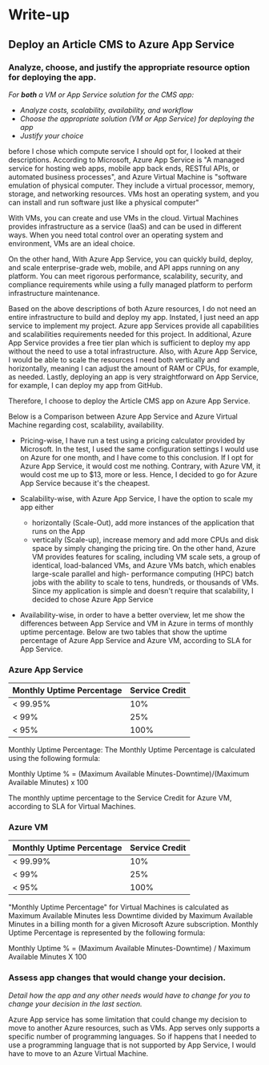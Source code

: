 # Write-up 
## Deploy an Article CMS to Azure App Service 

### Analyze, choose, and justify the appropriate resource option for deploying the app.

*For **both** a VM or App Service solution for the CMS app:*
- *Analyze costs, scalability, availability, and workflow*
- *Choose the appropriate solution (VM or App Service) for deploying the app*
- *Justify your choice*

before I chose which compute service I should opt for, I looked at their descriptions. According to Microsoft, Azure App Service is "A managed service for hosting web apps, mobile app back ends, RESTful APIs, or automated business processes", and Azure Virtual Machine is  "software emulation of physical computer. They include a virtual processor, memory, storage, and networking resources. VMs host an operating system, and you can install and run software just like a physical computer" 

With VMs, you can create and use VMs in the cloud. Virtual Machines provides infrastructure as a service (IaaS) and can be used in different ways. When you need total control over an operating system and environment, VMs are an ideal choice.

On the other hand, With Azure App Service, you can quickly build, deploy, and scale enterprise-grade web, mobile, and API apps running on any platform. You can meet rigorous performance, scalability, security, and compliance requirements while using a fully managed platform to perform infrastructure maintenance.

Based on the above descriptions of both Azure resources, I do not need an entire infrastructure to build and deploy my app. Instated, I just need an app service to implement my project. Azure app Services provide all capabilities and scalabilities requirements needed for this project. In additional, Azure App Service provides a free tier plan which is sufficient to deploy my app without the need to use a total infrastructure. Also, with Azure App Service, I would be able to scale the resources I need both vertically and horizontally, meaning I can adjust the amount of RAM or CPUs, for example, as needed. Lastly, deploying an app is very straightforward on App Service, for example, I can deploy my app from GitHub. 

Therefore, I choose to deploy the Article CMS app on Azure App Service.

Below is a Comparison between Azure App Service and  Azure Virtual Machine regarding cost, scalability, availability.
- Pricing-wise, I have run a test using a pricing calculator provided by Microsoft. In the test, I used the same configuration settings I would use on Azure for one month, and I have come to this conclusion. If I opt for Azure App Service, it would cost me nothing. Contrary, with Azure VM, it would cost me up to $13, more or less. Hence, I decided to go for Azure App Service because it's the cheapest. 

- Scalability-wise, with Azure App Service, I have the option to scale my app either 
	* horizontally (Scale-Out), add more instances of the application that runs on the App
	* vertically (Scale-up), increase memory and add more CPUs and disk space by simply changing 	the pricing tire. 
	On the other hand, Azure VM provides features for scaling, including VM scale sets, 	a group of 	identical, load-balanced VMs, and Azure VMs batch, which enables large-scale parallel and high-	performance computing (HPC) batch jobs with the ability to scale to tens, hundreds, or thousands 	of VMs. Since my application is simple and doesn't require that scalability, I decided to chose Azure 	App Service 
	
- Availability-wise, in order to have a better overview, let me show the differences between App Service and VM in Azure in terms of monthly uptime percentage. Below are two tables that show the uptime percentage of Azure App Service and Azure VM, according to SLA for App Service.

### Azure App Service 
<table>
    <thead>
        <tr>
            <th>Monthly Uptime Percentage</th>
            <th>Service Credit</th>
        </tr>
    </thead>
    <tbody>
        <tr>
            <td>&lt; 99.95%</td>
            <td>10%</td>
        </tr>
        <tr>
            <td>&lt; 99%</td>
            <td>25%</td>
        </tr>
        <tr>
            <td>&lt; 95%</td>
            <td>100%</td>
        </tr>
    </tbody>
</table>

Monthly Uptime Percentage: The Monthly Uptime Percentage is calculated using the following formula:

Monthly Uptime % = (Maximum Available Minutes-Downtime)/(Maximum Available Minutes) x 100

The monthly uptime percentage to the Service Credit for Azure VM, according to SLA for Virtual Machines.

### Azure VM

<table>
  <thead>
    <tr>
      <th>Monthly Uptime Percentage</th>
      <th>Service Credit</th>
    </tr>
  </thead>
  <tbody>
    <tr>
      <td>&lt; 99.99%</td>
      <td>10%</td>
    </tr>
    <tr>
      <td>&lt; 99%</td>
      <td>25%</td>
    </tr>
    <tr>
      <td>&lt; 95%</td>
      <td>100%</td>
    </tr>
  </tbody>
</table>

"Monthly Uptime Percentage" for Virtual Machines is calculated as Maximum Available Minutes less Downtime divided by Maximum Available Minutes in a billing month for a given Microsoft Azure subscription. Monthly Uptime Percentage is represented by the following formula:

Monthly Uptime % = (Maximum Available Minutes-Downtime) / Maximum Available Minutes X 100


### Assess app changes that would change your decision.

*Detail how the app and any other needs would have to change for you to change your decision in the last section.* 

Azure App service has some limitation that could change my decision to move to another Azure resources, such as VMs. App serves only supports a specific number of programming languages. So if happens that I needed to use a programming language that is not supported by App Service, I would have to move to an Azure Virtual Machine. 